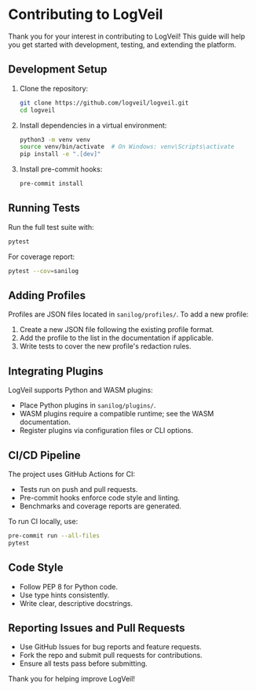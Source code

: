 # Contributing to LogVeil

Thank you for your interest in contributing to LogVeil! This guide will help you get started with development, testing, and extending the platform.

## Development Setup

1. Clone the repository:
   ```bash
   git clone https://github.com/logveil/logveil.git
   cd logveil
   ```

2. Install dependencies in a virtual environment:
   ```bash
   python3 -m venv venv
   source venv/bin/activate  # On Windows: venv\Scripts\activate
   pip install -e ".[dev]"
   ```

3. Install pre-commit hooks:
   ```bash
   pre-commit install
   ```

## Running Tests

Run the full test suite with:
```bash
pytest
```

For coverage report:
```bash
pytest --cov=sanilog
```

## Adding Profiles

Profiles are JSON files located in `sanilog/profiles/`. To add a new profile:

1. Create a new JSON file following the existing profile format.
2. Add the profile to the list in the documentation if applicable.
3. Write tests to cover the new profile's redaction rules.

## Integrating Plugins

LogVeil supports Python and WASM plugins:

- Place Python plugins in `sanilog/plugins/`.
- WASM plugins require a compatible runtime; see the WASM documentation.
- Register plugins via configuration files or CLI options.

## CI/CD Pipeline

The project uses GitHub Actions for CI:

- Tests run on push and pull requests.
- Pre-commit hooks enforce code style and linting.
- Benchmarks and coverage reports are generated.

To run CI locally, use:
```bash
pre-commit run --all-files
pytest
```

## Code Style

- Follow PEP 8 for Python code.
- Use type hints consistently.
- Write clear, descriptive docstrings.

## Reporting Issues and Pull Requests

- Use GitHub Issues for bug reports and feature requests.
- Fork the repo and submit pull requests for contributions.
- Ensure all tests pass before submitting.

Thank you for helping improve LogVeil!